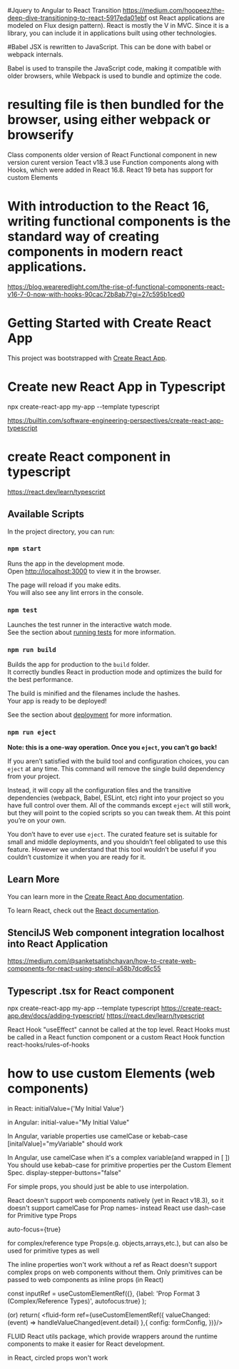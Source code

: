 #Jquery to Angular to React Transition
https://medium.com/hoopeez/the-deep-dive-transitioning-to-react-5917eda01ebf
ost React applications are modeled on Flux design pattern).
 React is mostly the V in MVC. Since it is a library, you can include it in applications built using other technologies.


#Babel
JSX is rewritten to JavaScript. This can be done with babel or webpack internals.

Babel is used to transpile the JavaScript code, making it compatible with older browsers,
while Webpack is used to bundle and optimize the code. 
 
# resulting file is then bundled for the browser, using either webpack or browserify

Class components older version of React
Functional component in new version
curent version Teact v18.3
use Function components along with Hooks, which were added in React 16.8.
React 19 beta has support for custom Elements

# With introduction to the React 16, writing functional components is the standard way of creating components in modern react applications.
https://blog.weareredlight.com/the-rise-of-functional-components-react-v16-7-0-now-with-hooks-90cac72b8ab7?gi=27c595b1ced0

 

# Getting Started with Create React App

This project was bootstrapped with [Create React App](https://github.com/facebook/create-react-app).

# Create new React App in Typescript
npx create-react-app my-app --template typescript

https://builtin.com/software-engineering-perspectives/create-react-app-typescript

# create React component in typescript
https://react.dev/learn/typescript

## Available Scripts

In the project directory, you can run:

### `npm start`

Runs the app in the development mode.\
Open [http://localhost:3000](http://localhost:3000) to view it in the browser.

The page will reload if you make edits.\
You will also see any lint errors in the console.

### `npm test`

Launches the test runner in the interactive watch mode.\
See the section about [running tests](https://facebook.github.io/create-react-app/docs/running-tests) for more information.

### `npm run build`

Builds the app for production to the `build` folder.\
It correctly bundles React in production mode and optimizes the build for the best performance.

The build is minified and the filenames include the hashes.\
Your app is ready to be deployed!

See the section about [deployment](https://facebook.github.io/create-react-app/docs/deployment) for more information.

### `npm run eject`

**Note: this is a one-way operation. Once you `eject`, you can’t go back!**

If you aren’t satisfied with the build tool and configuration choices, you can `eject` at any time. This command will remove the single build dependency from your project.

Instead, it will copy all the configuration files and the transitive dependencies (webpack, Babel, ESLint, etc) right into your project so you have full control over them. All of the commands except `eject` will still work, but they will point to the copied scripts so you can tweak them. At this point you’re on your own.

You don’t have to ever use `eject`. The curated feature set is suitable for small and middle deployments, and you shouldn’t feel obligated to use this feature. However we understand that this tool wouldn’t be useful if you couldn’t customize it when you are ready for it.

## Learn More

You can learn more in the [Create React App documentation](https://facebook.github.io/create-react-app/docs/getting-started).

To learn React, check out the [React documentation](https://reactjs.org/).
## StencilJS Web component integration localhost into React Application

https://medium.com/@sanketsatishchavan/how-to-create-web-components-for-react-using-stencil-a58b7dcd6c55

## Typescript .tsx for React component
npx create-react-app my-app --template typescript
https://create-react-app.dev/docs/adding-typescript/
https://react.dev/learn/typescript

React Hook "useEffect" cannot be called at the top level. React Hooks must be called in a React function component or a custom React Hook function  react-hooks/rules-of-hooks

# how to use custom Elements (web components)
in React:
initialValue={'My Initial Value'}

in Angular:
initial-value="My Initial Value"

In Angular, variable properties use camelCase  or kebab-case
[initalValue]="myVariable"   should work


In Angular, use camelCase when it's a complex variable(and wrapped in [ ])
You should use kebab-case for primitive properties per the Custom Element Spec.
display-stepper-buttons="false"

For simple props, you should just be able to use interpolation.


React doesn't support web components natively (yet in React v18.3), so it doesn't support camelCase for Prop names-
instead React use dash-case for Primitive type Props

auto-focus={true}


for complex/reference type Props(e.g. objects,arrays,etc.), but can also be used for primitive types as well

The inline properties won't work without a ref as React doesn't support complex props on web components without them. Only primitives can be passed to web components as inline props (in React)

const inputRef = useCustomElementRef({},
{label: 'Prop Format 3 (Complex/Reference Types)', autofocus:true}
);

<fluid-input-field ref={inputRef}></fluid-input-field>
(or)
return(
<fluid-form ref={useCustomElementRef({
valueChanged: (event) => handleValueChanged(event.detail)
},{
config: formConfig,
})}/>

FLUID React utils package, which provide wrappers around the runtime components to make it easier for React development.

in React, circled props won't work
